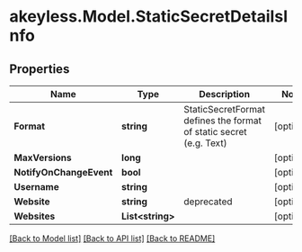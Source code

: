# akeyless.Model.StaticSecretDetailsInfo

## Properties

Name | Type | Description | Notes
------------ | ------------- | ------------- | -------------
**Format** | **string** | StaticSecretFormat defines the format of static secret (e.g. Text) | [optional] 
**MaxVersions** | **long** |  | [optional] 
**NotifyOnChangeEvent** | **bool** |  | [optional] 
**Username** | **string** |  | [optional] 
**Website** | **string** | deprecated | [optional] 
**Websites** | **List&lt;string&gt;** |  | [optional] 

[[Back to Model list]](../README.md#documentation-for-models) [[Back to API list]](../README.md#documentation-for-api-endpoints) [[Back to README]](../README.md)


